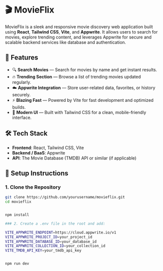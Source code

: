 # 🎬 MovieFlix

MovieFlix is a sleek and responsive movie discovery web application built using **React**, **Tailwind CSS**, **Vite**, and **Appwrite**. It allows users to search for movies, explore trending content, and leverages Appwrite for secure and scalable backend services like database and authentication.

## 🚀 Features

- 🔍 **Search Movies** — Search for movies by name and get instant results.
- 🔥 **Trending Section** — Browse a list of trending movies updated regularly.
- ☁️ **Appwrite Integration** — Store user-related data, favorites, or history securely.
- ⚡ **Blazing Fast** — Powered by Vite for fast development and optimized builds.
- 🎨 **Modern UI** — Built with Tailwind CSS for a clean, mobile-friendly interface.

## 🛠️ Tech Stack

- **Frontend**: React, Tailwind CSS, Vite
- **Backend / BaaS**: Appwrite
- **API**: The Movie Database (TMDB) API or similar (if applicable)

## 🔧 Setup Instructions

### 1. Clone the Repository

```bash
git clone https://github.com/yourusername/movieflix.git
cd movieflix


npm install

### 2. Create a .env file in the root and add:

VITE_APPWRITE_ENDPOINT=https://cloud.appwrite.io/v1
VITE_APPWRITE_PROJECT_ID=your_project_id
VITE_APPWRITE_DATABASE_ID=your_database_id
VITE_APPWRITE_COLLECTION_ID=your_collection_id
VITE_TMDB_API_KEY=your_tmdb_api_key


npm run dev

